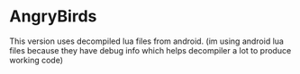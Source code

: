 # AngryBirds
This version uses decompiled lua files from android. (im using android lua files because they have debug info which helps decompiler a lot to produce working code)
